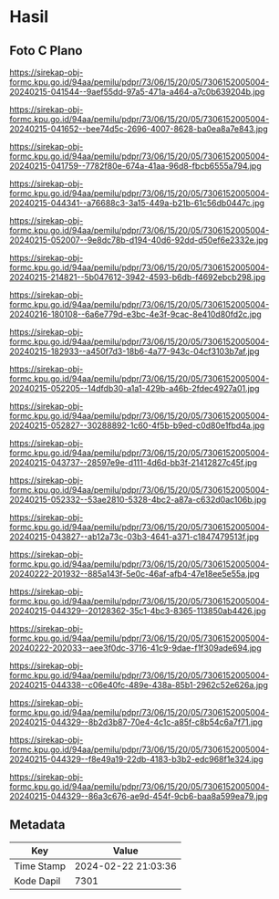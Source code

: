 # Hasil

## Foto C Plano

https://sirekap-obj-formc.kpu.go.id/94aa/pemilu/pdpr/73/06/15/20/05/7306152005004-20240215-041544--9aef55dd-97a5-471a-a464-a7c0b639204b.jpg

https://sirekap-obj-formc.kpu.go.id/94aa/pemilu/pdpr/73/06/15/20/05/7306152005004-20240215-041652--bee74d5c-2696-4007-8628-ba0ea8a7e843.jpg

https://sirekap-obj-formc.kpu.go.id/94aa/pemilu/pdpr/73/06/15/20/05/7306152005004-20240215-041759--7782f80e-674a-41aa-96d8-fbcb6555a794.jpg

https://sirekap-obj-formc.kpu.go.id/94aa/pemilu/pdpr/73/06/15/20/05/7306152005004-20240215-044341--a76688c3-3a15-449a-b21b-61c56db0447c.jpg

https://sirekap-obj-formc.kpu.go.id/94aa/pemilu/pdpr/73/06/15/20/05/7306152005004-20240215-052007--9e8dc78b-d194-40d6-92dd-d50ef6e2332e.jpg

https://sirekap-obj-formc.kpu.go.id/94aa/pemilu/pdpr/73/06/15/20/05/7306152005004-20240215-214821--5b047612-3942-4593-b6db-f4692ebcb298.jpg

https://sirekap-obj-formc.kpu.go.id/94aa/pemilu/pdpr/73/06/15/20/05/7306152005004-20240216-180108--6a6e779d-e3bc-4e3f-9cac-8e410d80fd2c.jpg

https://sirekap-obj-formc.kpu.go.id/94aa/pemilu/pdpr/73/06/15/20/05/7306152005004-20240215-182933--a450f7d3-18b6-4a77-943c-04cf3103b7af.jpg

https://sirekap-obj-formc.kpu.go.id/94aa/pemilu/pdpr/73/06/15/20/05/7306152005004-20240215-052205--14dfdb30-a1a1-429b-a46b-2fdec4927a01.jpg

https://sirekap-obj-formc.kpu.go.id/94aa/pemilu/pdpr/73/06/15/20/05/7306152005004-20240215-052827--30288892-1c60-4f5b-b9ed-c0d80e1fbd4a.jpg

https://sirekap-obj-formc.kpu.go.id/94aa/pemilu/pdpr/73/06/15/20/05/7306152005004-20240215-043737--28597e9e-d111-4d6d-bb3f-21412827c45f.jpg

https://sirekap-obj-formc.kpu.go.id/94aa/pemilu/pdpr/73/06/15/20/05/7306152005004-20240215-052332--53ae2810-5328-4bc2-a87a-c632d0ac106b.jpg

https://sirekap-obj-formc.kpu.go.id/94aa/pemilu/pdpr/73/06/15/20/05/7306152005004-20240215-043827--ab12a73c-03b3-4641-a371-c1847479513f.jpg

https://sirekap-obj-formc.kpu.go.id/94aa/pemilu/pdpr/73/06/15/20/05/7306152005004-20240222-201932--885a143f-5e0c-46af-afb4-47e18ee5e55a.jpg

https://sirekap-obj-formc.kpu.go.id/94aa/pemilu/pdpr/73/06/15/20/05/7306152005004-20240215-044329--20128362-35c1-4bc3-8365-113850ab4426.jpg

https://sirekap-obj-formc.kpu.go.id/94aa/pemilu/pdpr/73/06/15/20/05/7306152005004-20240222-202033--aee3f0dc-3716-41c9-9dae-f1f309ade694.jpg

https://sirekap-obj-formc.kpu.go.id/94aa/pemilu/pdpr/73/06/15/20/05/7306152005004-20240215-044338--c06e40fc-489e-438a-85b1-2962c52e626a.jpg

https://sirekap-obj-formc.kpu.go.id/94aa/pemilu/pdpr/73/06/15/20/05/7306152005004-20240215-044329--8b2d3b87-70e4-4c1c-a85f-c8b54c6a7f71.jpg

https://sirekap-obj-formc.kpu.go.id/94aa/pemilu/pdpr/73/06/15/20/05/7306152005004-20240215-044329--f8e49a19-22db-4183-b3b2-edc968f1e324.jpg

https://sirekap-obj-formc.kpu.go.id/94aa/pemilu/pdpr/73/06/15/20/05/7306152005004-20240215-044329--86a3c676-ae9d-454f-9cb6-baa8a599ea79.jpg


## Metadata

| Key        | Value               |
| ---------- | ------------------- |
| Time Stamp | 2024-02-22 21:03:36 |
| Kode Dapil | 7301                |



